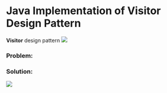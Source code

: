 # Java Implementation of Visitor Design Pattern

**Visitor** design pattern 
![](https://github.com/shamy1st/design-pattern-visitor-java/blob/main/visitor-uml.png)
### Problem: 

### Solution:
![](https://github.com/shamy1st/design-pattern-visitor-java/blob/main/visitor-solution-uml.png)
